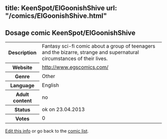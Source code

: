 title: KeenSpot/ElGoonishShive
url: "/comics/ElGoonishShive.html"
---
Dosage comic KeenSpot/ElGoonishShive
-----------------------------------------

<p id="msg"></p>
<script type="text/javascript">
if (window.location.search === '?edit_info_mail=sent_ok') {
  var elem = document.getElementById("msg");
  elem.innerHTML = 'Edited information sucessfully sent.';
  elem.className = 'ok';
}
</script>
<table class="comicinfo">
<tr>
<th>Description</th><td>Fantasy sci-fi comic about a group of teenagers and the bizarre, strange and supernatural circumstances of their lives.</td>
</tr>
<tr>
<th>Website</th><td><a href="http://www.egscomics.com/">http://www.egscomics.com/</a></td>
</tr>
<tr>
<th>Genre</th><td>Other</td>
</tr>
<tr>
<th>Language</th><td>English</td>
</tr>
<tr>
<th>Adult content</th><td>no</td>
</tr>
<tr>
<th>Status</th><td>ok on 23.04.2013</td>
</tr>
<tr>
<th>Votes</th><td>0</td>
</tr>
</table>

[Edit this info](ElGoonishShive_edit.html) or go back to the [comic list](../comic-index.html).
